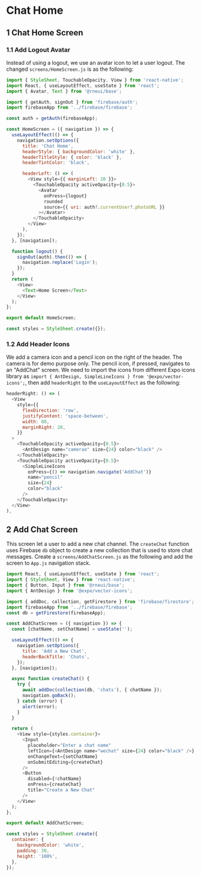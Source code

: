 # Chat Home

## 1 Chat Home Screen

### 1.1 Add Logout Avatar

Instead of using a logout, we use an avatar icon to let a user logout. The changed `screens/HomeScreen.js` is as the following:

```js
import { StyleSheet, TouchableOpacity, View } from 'react-native';
import React, { useLayoutEffect, useState } from 'react';
import { Avatar, Text } from '@rneui/base';

import { getAuth, signOut } from 'firebase/auth';
import firebaseApp from '../firebase/firebase';

const auth = getAuth(firebaseApp);

const HomeScreen = ({ navigation }) => {
  useLayoutEffect(() => {
    navigation.setOptions({
      title: 'Chat Home',
      headerStyle: { backgroundColor: 'white' },
      headerTitleStyle: { color: 'black' },
      headerTintColor: 'black',

      headerLeft: () => (
        <View style={{ marginLeft: 20 }}>
          <TouchableOpacity activeOpacity={0.5}>
            <Avatar
              onPress={logout}
              rounded
              source={{ uri: auth?.currentUser?.photoURL }}
            ></Avatar>
          </TouchableOpacity>
        </View>
      ),
    });
  }, [navigation]);

  function logout() {
    signOut(auth).then(() => {
      navigation.replace('Login');
    });
  }
  return (
    <View>
      <Text>Home Screen</Text>
    </View>
  );
};

export default HomeScreen;

const styles = StyleSheet.create({});
```

### 1.2 Add Header Icons

We add a camera icon and a pencil icon on the right of the header. The camera is for demo purpose only. The pencil icon, if pressed, navigates to an "AddChat" screen. We need to import the icons from different Expo icons library as `import { AntDesign, SimpleLineIcons } from '@expo/vector-icons';`, then add `headerRight` to the `useLayoutEffect` as the following:

```js
headerRight: () => (
  <View
    style={{
      flexDirection: 'row',
      justifyContent: 'space-between',
      width: 80,
      marginRight: 20,
    }}
  >
    <TouchableOpacity activeOpacity={0.5}>
      <AntDesign name="camerao" size={24} color="black" />
    </TouchableOpacity>
    <TouchableOpacity activeOpacity={0.5}>
      <SimpleLineIcons
        onPress={() => navigation.navigate('AddChat')}
        name="pencil"
        size={24}
        color="black"
      />
    </TouchableOpacity>
  </View>
),
```

## 2 Add Chat Screen

This screen let a user to add a new chat channel. The `createChat` function uses Firebase `db` object to create a new collection that is used to store chat messages. Create a `screens/AddChatScreen.js` as the following and add the screen to `App.js` navigation stack.

```js
import React, { useLayoutEffect, useState } from 'react';
import { StyleSheet, View } from 'react-native';
import { Button, Input } from '@rneui/base';
import { AntDesign } from '@expo/vector-icons';

import { addDoc, collection, getFirestore } from 'firebase/firestore';
import firebaseApp from '../firebase/firebase';
const db = getFirestore(firebaseApp);

const AddChatScreen = ({ navigation }) => {
  const [chatName, setChatName] = useState('');

  useLayoutEffect(() => {
    navigation.setOptions({
      title: 'Add a New Chat',
      headerBackTitle: 'Chats',
    });
  }, [navigation]);

  async function createChat() {
    try {
      await addDoc(collection(db, 'chats'), { chatName });
      navigation.goBack();
    } catch (error) {
      alert(error);
    }
  }

  return (
    <View style={styles.container}>
      <Input
        placeholder="Enter a chat name"
        leftIcon={<AntDesign name="wechat" size={24} color="black" />}
        onChangeText={setChatName}
        onSubmitEditing={createChat}
      />
      <Button
        disabled={!chatName}
        onPress={createChat}
        title="Create a New Chat"
      />
    </View>
  );
};

export default AddChatScreen;

const styles = StyleSheet.create({
  container: {
    backgroundColor: 'white',
    padding: 30,
    height: '100%',
  },
});
```
